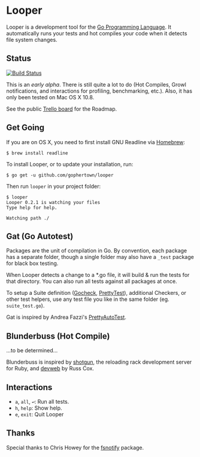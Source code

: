 # Looper

Looper is a development tool for the [Go Programming Language][go]. It automatically runs your tests and hot compiles your code when it detects file system changes.

## Status

[![Build Status](https://drone.io/github.com/gophertown/looper/status.png)](https://drone.io/github.com/gophertown/looper/latest)

This is an *early alpha*. There is still quite a lot to do (Hot Compiles, Growl notifications, and interactions for profiling, benchmarking, etc.). Also, it has only been tested on Mac OS X 10.8.

See the public [Trello board](https://trello.com/b/VvblYiSE) for the Roadmap.

## Get Going

If you are on OS X, you need to first install GNU Readline via [Homebrew](http://mxcl.github.com/homebrew/):

``` console
$ brew install readline
```

To install Looper, or to update your installation, run:

``` console
$ go get -u github.com/gophertown/looper
```

Then run `looper` in your project folder:

``` console
$ looper
Looper 0.2.1 is watching your files
Type help for help.

Watching path ./
```

## Gat (Go Autotest)

Packages are the unit of compilation in Go. By convention, each package has a separate folder, though a single folder may also have a `_test` package for black box testing.

When Looper detects a change to a *.go file, it will build & run the tests for that directory. You can also run all tests against all packages at once.

To setup a Suite definition ([Gocheck][], [PrettyTest][pat]), additional Checkers, or other test helpers, use any test file you like in the same folder (eg. `suite_test.go`).

Gat is inspired by Andrea Fazzi's [PrettyAutoTest][pat].

## Blunderbuss (Hot Compile)

...to be determined...

Blunderbuss is inspired by [shotgun][], the reloading rack development server for Ruby, and [devweb][] by Russ Cox.

## Interactions

* `a`, `all`, `↩`: Run all tests.
* `h`, `help`: Show help.
* `e`, `exit`: Quit Looper

## Thanks

Special thanks to Chris Howey for the [fsnotify][] package.

[go]: http://golang.org/
[fsnotify]: https://github.com/howeyc/fsnotify
[pat]: https://github.com/remogatto/prettytest
[devweb]: http://code.google.com/p/rsc/source/browse/devweb/
[shotgun]: https://rubygems.org/gems/shotgun
[Gocheck]: http://labix.org/gocheck

